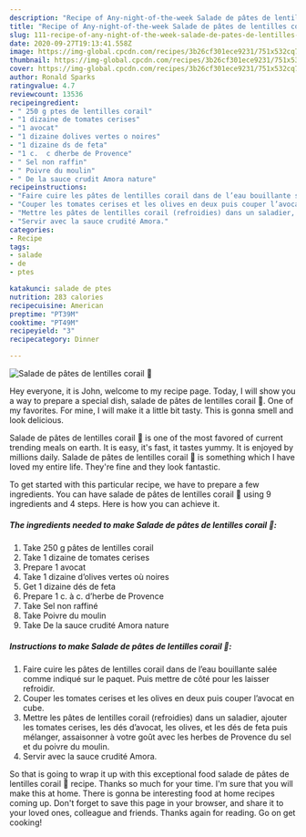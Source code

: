 ```yaml
---
description: "Recipe of Any-night-of-the-week Salade de pâtes de lentilles corail 🥗"
title: "Recipe of Any-night-of-the-week Salade de pâtes de lentilles corail 🥗"
slug: 111-recipe-of-any-night-of-the-week-salade-de-pates-de-lentilles-corail
date: 2020-09-27T19:13:41.558Z
image: https://img-global.cpcdn.com/recipes/3b26cf301ece9231/751x532cq70/salade-de-pates-de-lentilles-corail-🥗-photo-principale-de-la-recette.jpg
thumbnail: https://img-global.cpcdn.com/recipes/3b26cf301ece9231/751x532cq70/salade-de-pates-de-lentilles-corail-🥗-photo-principale-de-la-recette.jpg
cover: https://img-global.cpcdn.com/recipes/3b26cf301ece9231/751x532cq70/salade-de-pates-de-lentilles-corail-🥗-photo-principale-de-la-recette.jpg
author: Ronald Sparks
ratingvalue: 4.7
reviewcount: 13536
recipeingredient:
- " 250 g ptes de lentilles corail"
- "1 dizaine de tomates cerises"
- "1 avocat"
- "1 dizaine dolives vertes o noires"
- "1 dizaine ds de feta"
- "1 c.  c dherbe de Provence"
- " Sel non raffin"
- " Poivre du moulin"
- " De la sauce crudit Amora nature"
recipeinstructions:
- "Faire cuire les pâtes de lentilles corail dans de l’eau bouillante salée comme indiqué sur le paquet. Puis mettre de côté pour les laisser refroidir."
- "Couper les tomates cerises et les olives en deux puis couper l’avocat en cube."
- "Mettre les pâtes de lentilles corail (refroidies) dans un saladier, ajouter les tomates cerises, les dés d’avocat, les olives, et les dés de feta puis mélanger, assaisonner à votre goût avec les herbes de Provence du sel et du poivre du moulin."
- "Servir avec la sauce crudité Amora."
categories:
- Recipe
tags:
- salade
- de
- ptes

katakunci: salade de ptes 
nutrition: 283 calories
recipecuisine: American
preptime: "PT39M"
cooktime: "PT49M"
recipeyield: "3"
recipecategory: Dinner

---
```



![Salade de pâtes de lentilles corail 🥗](https://img-global.cpcdn.com/recipes/3b26cf301ece9231/751x532cq70/salade-de-pates-de-lentilles-corail-🥗-photo-principale-de-la-recette.jpg)

Hey everyone, it is John, welcome to my recipe page. Today, I will show you a way to prepare a special dish, salade de pâtes de lentilles corail 🥗. One of my favorites. For mine, I will make it a little bit tasty. This is gonna smell and look delicious.

Salade de pâtes de lentilles corail 🥗 is one of the most favored of current trending meals on earth. It is easy, it's fast, it tastes yummy. It is enjoyed by millions daily. Salade de pâtes de lentilles corail 🥗 is something which I have loved my entire life. They're fine and they look fantastic.




To get started with this particular recipe, we have to prepare a few ingredients. You can have salade de pâtes de lentilles corail 🥗 using 9 ingredients and 4 steps. Here is how you can achieve it.

<!--inarticleads1-->

##### The ingredients needed to make Salade de pâtes de lentilles corail 🥗:

1. Take  250 g pâtes de lentilles corail
1. Take 1 dizaine de tomates cerises
1. Prepare 1 avocat
1. Take 1 dizaine d’olives vertes où noires
1. Get 1 dizaine dés de feta
1. Prepare 1 c. à c. d’herbe de Provence
1. Take  Sel non raffiné
1. Take  Poivre du moulin
1. Take  De la sauce crudité Amora nature




<!--inarticleads2-->

##### Instructions to make Salade de pâtes de lentilles corail 🥗:

1. Faire cuire les pâtes de lentilles corail dans de l’eau bouillante salée comme indiqué sur le paquet. Puis mettre de côté pour les laisser refroidir.
1. Couper les tomates cerises et les olives en deux puis couper l’avocat en cube.
1. Mettre les pâtes de lentilles corail (refroidies) dans un saladier, ajouter les tomates cerises, les dés d’avocat, les olives, et les dés de feta puis mélanger, assaisonner à votre goût avec les herbes de Provence du sel et du poivre du moulin.
1. Servir avec la sauce crudité Amora.




So that is going to wrap it up with this exceptional food salade de pâtes de lentilles corail 🥗 recipe. Thanks so much for your time. I'm sure that you will make this at home. There is gonna be interesting food at home recipes coming up. Don't forget to save this page in your browser, and share it to your loved ones, colleague and friends. Thanks again for reading. Go on get cooking!
